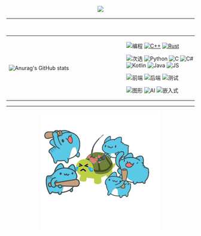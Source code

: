 <div id="title" align=center>

![](https://readme-typing-svg.herokuapp.com?font=Segoe+Script&pause=1000&color=FF75F5B0&center=true&lines=Mysvac's+Dream)



---

<br>

<table style="border: none; width: 100%">
<tr>
<td style="border: none; min-width: 300px">

![Anurag's GitHub stats](https://github-readme-stats.vercel.app/api?username=Mysvac&show_icons=true&theme=chartreuse-dark&custom_title=Mysvac's%20Github%20Stats)

</td>
<td style="border: none; min-width: 208px; width: 224px">

![编程](https://img.shields.io/badge/编程-808080)
[![C++](https://img.shields.io/badge/C++-32CD32)](https://en.cppreference.com/w/)
[![Rust](https://img.shields.io/badge/Rust-red)](https://www.rust-lang.org/zh-CN/)

![次选](https://img.shields.io/badge/次选-808080)
![Python](https://img.shields.io/badge/Py-12B2D0)
![C](https://img.shields.io/badge/C-86BD32)
![C#](https://img.shields.io/badge/C%23-86DD32)
![Kotlin](https://img.shields.io/badge/Kt-8B6BE0)
![Java](https://img.shields.io/badge/Java-B57272)
![JS](https://img.shields.io/badge/JS-F0F020)

![前端](https://img.shields.io/badge/前端-尚可-A0A0A0)
![后端](https://img.shields.io/badge/后端-尚可-A0A0A0)
![测试](https://img.shields.io/badge/测试-尚可-A0A0A0)

![图形](https://img.shields.io/badge/图形-基础-A0A0A0)
![AI](https://img.shields.io/badge/AI-基础-A0A0A0)
![嵌入式](https://img.shields.io/badge/嵌入式-基础-A0A0A0)

</td>
</tr>
</table>

---

![image](images/anima2.gif)

</div>
